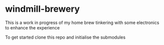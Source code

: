 # windmill-brewery
This is a work in progress of my home brew tinkering with some electronics to enhance the experience

To get started clone this repo and initialise the submodules

